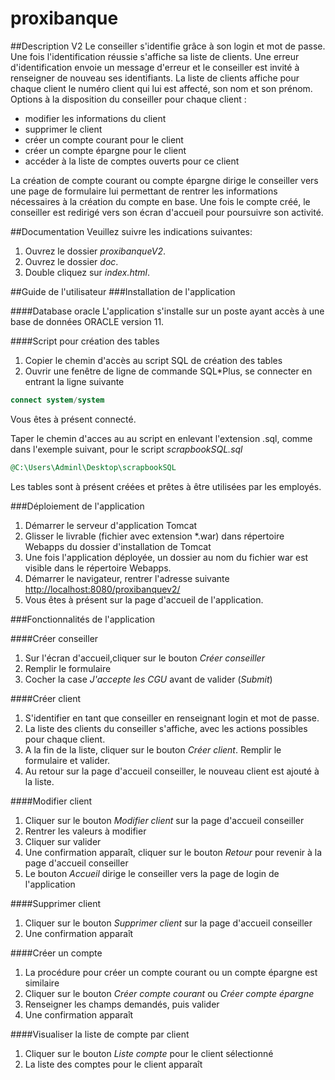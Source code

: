 # proxibanque

##Description V2
Le conseiller s'identifie grâce à son login et mot de passe. Une fois l'identification réussie s'affiche sa liste de clients. Une erreur d'identification envoie un message d'erreur et le conseiller est invité à renseigner de nouveau ses identifiants.
La liste de clients affiche pour chaque client le numéro client qui lui est affecté, son nom et son prénom.
Options à la disposition du conseiller pour chaque client :

* modifier les informations du client
* supprimer le client
* créer un compte courant pour le client
* créer un compte épargne pour le client
* accéder à la liste de comptes ouverts pour ce client

La création de compte courant ou compte épargne dirige le conseiller vers une page de formulaire lui permettant de rentrer les informations nécessaires à la création du compte en base.
Une fois le compte créé, le conseiller est redirigé vers son écran d'accueil pour poursuivre son activité.

##Documentation
Veuillez suivre les indications suivantes:

1. Ouvrez le dossier *proxibanqueV2*.
2. Ouvrez le dossier *doc*.
3. Double cliquez sur *index.html*.

##Guide de l'utilisateur
###Installation de l'application

####Database oracle
L'application s'installe sur un poste ayant accès à une base de données ORACLE version 11.

####Script pour création des tables

1. Copier le chemin d'accès au script SQL de création des tables
2. Ouvrir une fenêtre de ligne de commande SQL*Plus, se connecter en entrant la ligne suivante
```sql
connect system/system
```

Vous êtes à présent connecté.

Taper le chemin d'acces au au script en enlevant l'extension .sql, comme dans l'exemple suivant, pour le script *scrapbookSQL.sql*
```sql
@C:\Users\Adminl\Desktop\scrapbookSQL
```
Les tables sont à présent créées et prêtes à être utilisées par les employés.

###Déploiement de l'application

1. Démarrer le serveur d'application Tomcat
2. Glisser le livrable (fichier avec extension *.war) dans répertoire Webapps du dossier d'installation de Tomcat
3. Une fois l'application déployée, un dossier au nom du fichier war est visible dans le répertoire Webapps.
4. Démarrer le navigateur, rentrer l'adresse suivante <http://localhost:8080/proxibanquev2/>
5. Vous êtes à présent sur la page d'accueil de l'application.

###Fonctionnalités de l'application

####Créer conseiller
1. Sur l'écran d'accueil,cliquer sur le bouton *Créer conseiller*
2. Remplir le formulaire
3. Cocher la case *J'accepte les CGU* avant de valider (*Submit*)
	
####Créer client

1. S'identifier en tant que conseiller en renseignant login et mot de passe.
2. La liste des clients du conseiller s'affiche, avec les actions possibles pour chaque client.
3. A la fin de la liste, cliquer sur le bouton *Créer client*. Remplir le formulaire et valider. 
4. Au retour sur la page d'accueil conseiller, le nouveau client est ajouté à la liste.

####Modifier client
1. Cliquer sur le bouton *Modifier client* sur la page d'accueil conseiller
2. Rentrer les valeurs à modifier
3. Cliquer sur valider
4. Une confirmation apparaît, cliquer sur le bouton *Retour* pour revenir à la page d'accueil conseiller
5. Le bouton *Accueil* dirige le conseiller vers la page de login de l'application
	
####Supprimer client
1. Cliquer sur le bouton *Supprimer client* sur la page d'accueil conseiller
2. Une confirmation apparaît
	
####Créer un compte
1. La procédure pour créer un compte courant ou un compte épargne est similaire 
2. Cliquer sur le bouton *Créer compte courant* ou *Créer compte épargne*
3. Renseigner les champs demandés, puis valider
4. Une confirmation apparaît
	
####Visualiser la liste de compte par client
1. Cliquer sur le bouton *Liste compte* pour le client sélectionné
2. La liste des comptes pour le client apparaît
